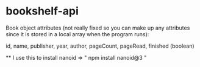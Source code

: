 # bookshelf-api

Book object attributes (not really fixed so you can make up any attributes since it is stored in a local array when the program runs):

id, name, publisher, year, author, pageCount, pageRead, finished (boolean)


**
I use this to install nanoid => " npm install nanoid@3 "